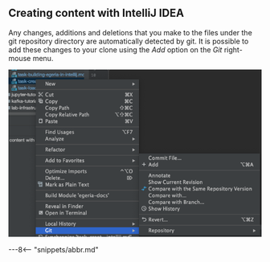 <!-- SPDX-License-Identifier: CC-BY-4.0 -->
<!-- Copyright Contributors to the ODPi Egeria project 2020. -->

## Creating content with IntelliJ IDEA

Any changes, additions and deletions that you make to the files under the git repository directory are automatically detected by git.  It is possible to add these changes to your clone using the *Add* option on the *Git* right-mouse menu.

![Git->Add option](intellij-git-add-option.png) 


---8<-- "snippets/abbr.md"
